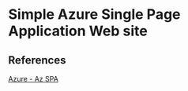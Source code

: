 # Simple Azure Single Page Application Web site

## References

[Azure - Az SPA](https://github.com/SlOrbA/ng-az-tf-example)